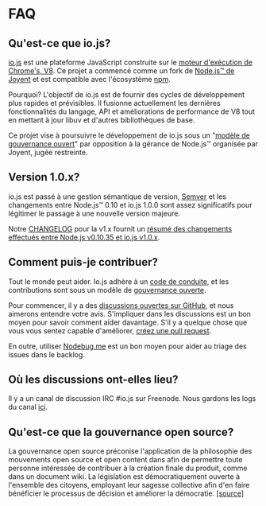 # FAQ

## Qu'est-ce que io.js?

[io.js](https://github.com/nodejs/io.js) est une plateforme JavaScript construite sur le [moteur d'exécution de Chrome's, V8](http://code.google.com/p/v8/). Ce projet a commencé comme un fork de [Node.js™ de Joyent](https://nodejs.org/) et est compatible avec l'écosystème [npm](https://www.npmjs.com/).

Pourquoi? L'objectif de io.js est de fournir des cycles de développement plus rapides et prévisibles. Il fusionne actuellement les dernières fonctionnalités du langage, API et améliorations de performance de V8 tout en mettant à jour libuv et d'autres bibliothèques de base.

Ce projet vise à poursuivre le développement de io.js sous un "[modèle de gouvernance ouvert](https://github.com/nodejs/io.js/blob/master/GOVERNANCE.md#readme)" par opposition à la gérance de Node.js™ organisée par Joyent, jugée restreinte.

## Version 1.0.x?

io.js est passé  à une gestion sémantique de version, [Semver](http://semver.org/) et les changements entre Node.js™ 0.10 et io.js 1.0.0 sont assez significatifs pour légitimer le passage à une nouvelle version majeure.

Notre [CHANGELOG](https://github.com/nodejs/io.js/blob/v1.x/CHANGELOG.md) pour la v1.x fournit un [résumé des changements effectués entre Node.js v0.10.35 et io.js v1.0.x](https://github.com/nodejs/io.js/blob/v1.x/CHANGELOG.md#summary-of-changes-from-nodejs-v01035-to-iojs-v100).

## Comment puis-je contribuer?

Tout le monde peut aider. Io.js adhère à un [code de conduite](https://github.com/nodejs/io.js/blob/master/CONTRIBUTING.md#code-of-conduct), et les contributions sont sous un modèle de [gouvernance ouverte](https://github.com/nodejs/io.js/blob/master/GOVERNANCE.md#readme).

Pour commencer, il y a des [ discussions ouvertes sur GitHub](https://github.com/nodejs/io.js/issues), et nous aimerons entendre votre avis.
S'impliquer dans les discussions est un bon moyen pour savoir comment aider davantage. S'il y a
quelque chose que vous vous sentez capable d'améliorer, [créez une pull request](https://github.com/nodejs/io.js/blob/master/CONTRIBUTING.md#code-contributions).

En outre, utiliser [Nodebug.me](http://nodebug.me/) est un bon moyen pour aider au triage des issues dans le backlog.

## Où les discussions ont-elles lieu?

Il y a un canal de discussion IRC #io.js sur Freenode. Nous gardons les logs du canal [ici](http://logs.libuv.org/io.js/latest).

## Qu'est-ce que la gouvernance open source?

La gouvernance open source préconise l'application de la philosophie des mouvements open source et open content dans afin de permettre toute personne intéressée de contribuer à la création finale du produit, comme dans un document wiki. La législation est démocratiquement ouverte à l'ensemble des citoyens, employant leur sagesse collective afin d'en faire bénéficier le processus de décision et améliorer la démocratie. [[source]](https://en.wikipedia.org/wiki/Open-source_governance)
